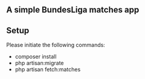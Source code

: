 ## A simple BundesLiga matches app


## Setup

Please initiate the following commands: 
- composer install
- php artisan:migrate
- php artisan fetch:matches

